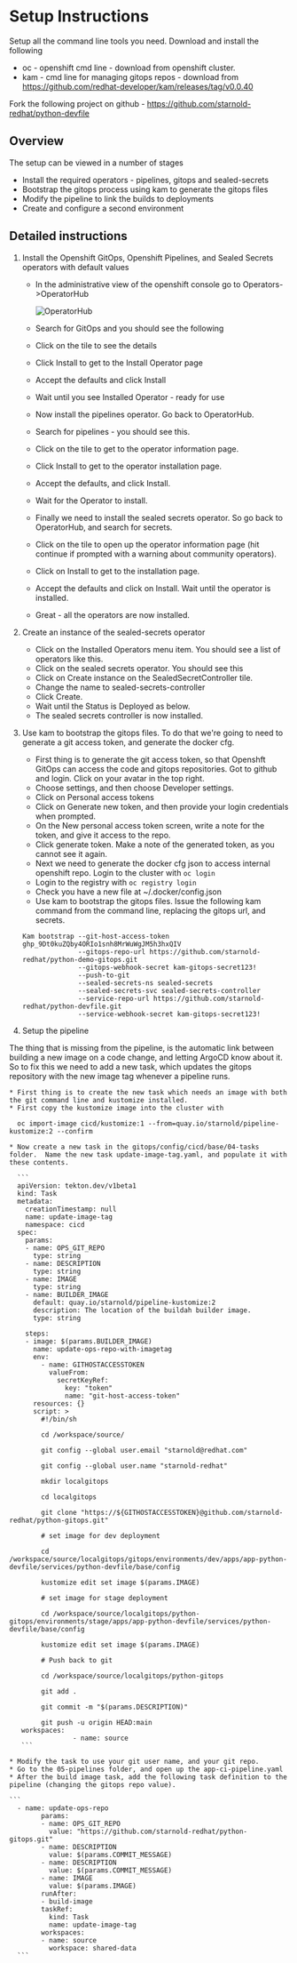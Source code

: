 # Setup Instructions

Setup all the command line tools you need.  Download and install the following

<ul>
  <li>oc - openshift cmd line - download from openshift cluster. </li>
  <li>kam - cmd line for managing gitops repos - download from <a href=https://github.com/redhat-developer/kam/releases/tag/v0.0.40>https://github.com/redhat-developer/kam/releases/tag/v0.0.40</a> </li>
</ul>

Fork the following project on github - <a href="https://github.com/starnold-redhat/python-devfile">https://github.com/starnold-redhat/python-devfile</a>

## Overview

The setup can be viewed in a number of stages

* Install the required operators - pipelines, gitops and sealed-secrets
* Bootstrap the gitops process using kam to generate the gitops files
* Modify the pipeline to link the builds to deployments
* Create and configure a second environment


## Detailed instructions

1. Install the Openshift GitOps, Openshift Pipelines, and Sealed Secrets operators with default values
  
    * In the administrative view of the openshift console go to Operators->OperatorHub
    
      ![OperatorHub](images/operatorhub-menu.png)
    
    * Search for GitOps and you should see the following
    * Click on the tile to see the details
    * Click Install to get to the Install Operator page
    * Accept the defaults and click Install
    * Wait until you see Installed Operator - ready for use
    * Now install the pipelines operator.  Go back to OperatorHub.
    * Search for pipelines - you should see this.
    * Click on the tile to get to the operator information page.
    * Click Install to get to the operator installation page.
    * Accept the defaults, and click Install.
    * Wait for the Operator to install.
    * Finally we need to install the sealed secrets operator.  So go back to OperatorHub, and search for secrets.
    * Click on the tile to open up the operator information page (hit continue if prompted with a warning about community operators).
    * Click on Install to get to the installation page.
    * Accept the defaults and click on Install.  Wait until the operator is installed.
    * Great - all the operators are now installed.
  
2. Create an instance of the sealed-secrets operator
    * Click on the Installed Operators menu item.   You should see a list of operators like this.
    * Click on the sealed secrets operator.  You should see this
    * Click on Create instance on the SealedSecretController tile.
    * Change the name to sealed-secrets-controller
    * Click Create.
    * Wait until the Status is Deployed as below.
    * The sealed secrets controller is now installed.

3. Use kam to bootstrap the gitops files.  To do that we're going to need to generate a git access token, and generate the docker cfg.
    * First thing is to generate the git access token, so that Openshft GitOps can access the code and gitops repositories.  Got to github and login.  Click on your avatar in the top right.
    * Choose settings, and then choose Developer settings.
    * Click on Personal access tokens
    * Click on Generate new token, and then provide your login credentials when prompted.
    * On the New personal access token screen, write a note for the token, and give it access to the repo.
    * Click generate token.  Make a note of the generated token, as you cannot see it again.
    * Next we need to generate the docker cfg json to access internal openshift repo. Login to the cluster with `oc login`
    * Login to the registry with `oc registry login`
    * Check you have a new file at ~/.docker/config.json
    * Use kam to bootstrap the gitops files.  Issue the following kam command from the command line, replacing the gitops url, and secrets.

    ```
    Kam bootstrap --git-host-access-token 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 
                  --gitops-repo-url https://github.com/starnold-redhat/python-demo-gitops.git 
                  --gitops-webhook-secret kam-gitops-secret123! 
                  --push-to-git 
                  --sealed-secrets-ns sealed-secrets 
                  --sealed-secrets-svc sealed-secrets-controller 
                  --service-repo-url https://github.com/starnold-redhat/python-devfile.git 
                  --service-webhook-secret kam-gitops-secret123! 
    ```
    
4. Setup the pipeline
 
  The thing that is missing from the pipeline, is the automatic link between building a new image on a code change, and letting ArgoCD know about it.  So to fix this we need to add a new task, which updates the gitops repository with the new image tag whenever a pipeline runs.
  
    * First thing is to create the new task which needs an image with both the git command line and kustomize installed.
    * First copy the kustomize image into the cluster with 

      oc import-image cicd/kustomize:1 --from=quay.io/starnold/pipeline-kustomize:2 --confirm

    * Now create a new task in the gitops/config/cicd/base/04-tasks folder.  Name the new task update-image-tag.yaml, and populate it with these contents.
    
      ```
      apiVersion: tekton.dev/v1beta1
      kind: Task
      metadata:
        creationTimestamp: null
        name: update-image-tag
        namespace: cicd
      spec:
        params:
        - name: OPS_GIT_REPO
          type: string
        - name: DESCRIPTION
          type: string
        - name: IMAGE
          type: string
        - name: BUILDER_IMAGE
          default: quay.io/starnold/pipeline-kustomize:2
          description: The location of the buildah builder image.
          type: string

        steps:
        - image: $(params.BUILDER_IMAGE)
          name: update-ops-repo-with-imagetag
          env:
            - name: GITHOSTACCESSTOKEN
              valueFrom:
                secretKeyRef:
                  key: "token"
                  name: "git-host-access-token"
          resources: {}
          script: >
            #!/bin/sh

            cd /workspace/source/

            git config --global user.email "starnold@redhat.com"

            git config --global user.name "starnold-redhat"

            mkdir localgitops

            cd localgitops

            git clone "https://${GITHOSTACCESSTOKEN}@github.com/starnold-redhat/python-gitops.git"

            # set image for dev deployment

            cd /workspace/source/localgitops/gitops/environments/dev/apps/app-python-devfile/services/python-devfile/base/config

            kustomize edit set image $(params.IMAGE)

            # set image for stage deployment

            cd /workspace/source/localgitops/python-gitops/environments/stage/apps/app-python-devfile/services/python-devfile/base/config

            kustomize edit set image $(params.IMAGE)

            # Push back to git

            cd /workspace/source/localgitops/python-gitops

            git add .

            git commit -m "$(params.DESCRIPTION)"

            git push -u origin HEAD:main
       workspaces:
                    - name: source
       ```

    * Modify the task to use your git user name, and your git repo.
    * Go to the 05-pipelines folder, and open up the app-ci-pipeline.yaml
    * After the build image task, add the following task definition to the pipeline (changing the gitops repo value).
    
    ```
      - name: update-ops-repo
            params:
            - name: OPS_GIT_REPO
              value: "https://github.com/starnold-redhat/python-gitops.git"
            - name: DESCRIPTION
              value: $(params.COMMIT_MESSAGE)
            - name: DESCRIPTION
              value: $(params.COMMIT_MESSAGE)
            - name: IMAGE
              value: $(params.IMAGE)
            runAfter:
            - build-image
            taskRef:
              kind: Task
              name: update-image-tag
            workspaces:
            - name: source
              workspace: shared-data
      ```






